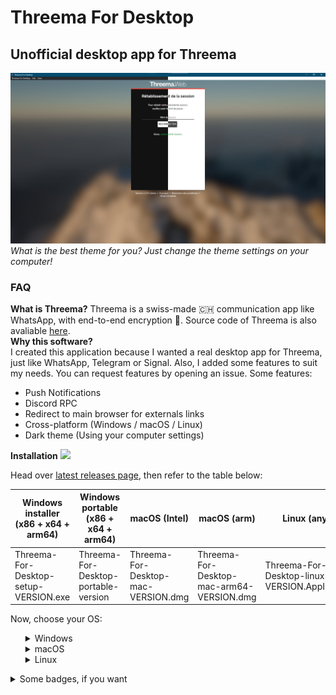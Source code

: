 # Threema For Desktop  
## Unofficial desktop app for Threema
<img src="https://github.com/GeekCornerGH/threema-for-desktop/blob/master/docs/imgs/Landing_screen.png?raw=true"></img>  
*What is the best theme for you? Just change the theme settings on your computer!*  
### FAQ
**What is Threema?**
Threema is a swiss-made 🇨🇭 communication app like WhatsApp, with end-to-end encryption 🔐. Source code of Threema is also avaliable <a href="https://github.com/threema-ch" target="_BLANK">here</a>.  
**Why this software?**  
I created this application because I wanted a real desktop app for Threema, just like WhatsApp, Telegram or Signal.
Also, I added some features to suit my needs. You can request features by opening an issue.
Some features:
<ul>
<li>Push Notifications</li>
<li>Discord RPC</li>
<li>Redirect to main browser for externals links</li>
<li>Cross-platform (Windows / macOS / Linux)</li>
<li>Dark theme (Using your computer settings)</li>
</ul>

**Installation**
<a href="https://github.com/geekcornergh/threema-for-desktop/releases/latest"><img src="https://img.shields.io/github/v/release/geekcornergh/threema-for-desktop?style=for-the-badge"></img></a>  

Head over <a href="https://github.com/GeekCornerGH/threema-for-desktop/releases/latest">latest releases page</a>, then refer to the table below:  

| Windows installer (x86 + x64 + arm64) | Windows portable (x86 + x64 + arm64) | macOS (Intel) | macOS (arm) | Linux (any) |
| --------------- | --------------- | --------------- | --------------- | --------------- |
| Threema-For-Desktop-setup-VERSION.exe | Threema-For-Desktop-portable-version | Threema-For-Desktop-mac-VERSION.dmg | Threema-For-Desktop-mac-arm64-VERSION.dmg | Threema-For-Desktop-linux-VERSION.AppImage |

Now, choose your OS:
<ul>
  <details>    
  <summary>Windows</summary>
  Download the exe file, then run it. Select run anyways on SmartScreen step (code-signing is so expansive...). If you are running the setup file, you need to follow the steps to install Threema For Desktop. You are done!
  </details>
  <details>    
  <summary>macOS</summary>
  Download the right dmg file, acording to the table above, then open file. Drop the <code>Threema For Desktop.app</code> file into Applications folder. Allow that file to be runned (code-signing is so expansive...) in Settings > Security > General > Run then you are done.
  </details>
  <details>
  <summary>Linux</summary>
  Install AppImage Launcher from <a href="https://github.com/TheAssassin/AppImageLauncher/releases/latest">here</a>. This will allow you to install Threema For Desktop like another software. Then download AppImage file from releases page. Finally, double tap the file. It's done.
 </details>
 </details>
</ul>
<details>
<summary>Some badges, if you want</summary>
<a href="https://github.com/GeekCornerGH/threema-for-desktop/actions/workflows/CD.yml"><img src="https://img.shields.io/github/workflow/status/geekcornergh/threema-for-desktop/Threema%20For%20Desktop%20CD?style=for-the-badge"></img></a>
<a href="https://david-dm.org/geekcornergh/threema-for-desktop"><img src="https://img.shields.io/david/geekcornergh/threema-for-desktop?style=for-the-badge"></img></a>
<a href="https://github.com/geekcornergh/threema-for-desktop"><img src="https://img.shields.io/github/languages/code-size/geekcornergh/threema-for-desktop?style=for-the-badge"></img></a>
<a href="https://github.com/geekcornergh/threema-for-desktop"><img src="https://img.shields.io/github/repo-size/geekcornergh/threema-for-desktop?style=for-the-badge"></img></a>
<a href="https://github.com/geekcornergh/threema-for-desktop"><img src="https://img.shields.io/tokei/lines/github/geekcornergh/threema-for-desktop?style=for-the-badge"></img></a>
<a href="https://www.codefactor.io/repository/github/geekcornergh/threema-for-desktop"><img src="https://img.shields.io/codefactor/grade/github/geekcornergh/threema-for-desktop?style=for-the-badge"></img>
<a href="https://github.com/geekcornergh/threema-for-desktop/releases"><img src="https://img.shields.io/github/downloads/geekcornergh/threema-for-desktop/total?style=for-the-badge"></img></a>
<a href="https://github.com/geekcornergh/threema-for-desktop/pulls"><img src="https://img.shields.io/github/issues-pr/geekcornergh/threema-for-desktop?style=for-the-badge"></img></a>
<a href="https://github.com/geekcornergh/threema-for-desktop/issues"><img src="https://img.shields.io/github/issues/geekcornergh/threema-for-desktop?style=for-the-badge"></img></a>
<a href="https://github.com/geekcornergh/threema-for-desktop/releases/latest"><img src="https://img.shields.io/github/v/release/geekcornergh/threema-for-desktop?style=for-the-badge"></img></a>
<a href="https://cutt.ly/1nezoij"><img src="https://img.shields.io/badge/MADE%20IN-SWITZERLAND%F0%9F%87%A8%F0%9F%87%AD-critical?style=for-the-badge"></img></a>
